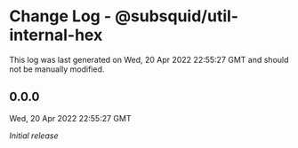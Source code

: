 # Change Log - @subsquid/util-internal-hex

This log was last generated on Wed, 20 Apr 2022 22:55:27 GMT and should not be manually modified.

## 0.0.0
Wed, 20 Apr 2022 22:55:27 GMT

_Initial release_

